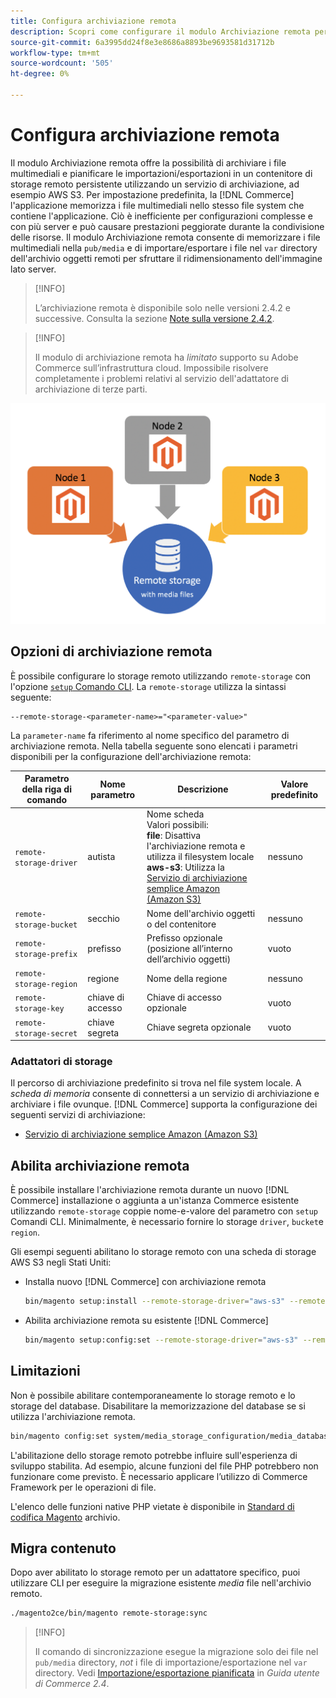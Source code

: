 ```yaml
---
title: Configura archiviazione remota
description: Scopri come configurare il modulo Archiviazione remota per l’applicazione Commerce locale.
source-git-commit: 6a3995dd24f8e3e8686a8893be9693581d31712b
workflow-type: tm+mt
source-wordcount: '505'
ht-degree: 0%

---
```


# Configura archiviazione remota

Il modulo Archiviazione remota offre la possibilità di archiviare i file multimediali e pianificare le importazioni/esportazioni in un contenitore di storage remoto persistente utilizzando un servizio di archiviazione, ad esempio AWS S3. Per impostazione predefinita, la [!DNL Commerce] l&#39;applicazione memorizza i file multimediali nello stesso file system che contiene l&#39;applicazione. Ciò è inefficiente per configurazioni complesse e con più server e può causare prestazioni peggiorate durante la condivisione delle risorse. Il modulo Archiviazione remota consente di memorizzare i file multimediali nella `pub/media` e di importare/esportare i file nel `var` directory dell&#39;archivio oggetti remoti per sfruttare il ridimensionamento dell&#39;immagine lato server.

>[!INFO]
>
>L’archiviazione remota è disponibile solo nelle versioni 2.4.2 e successive. Consulta la sezione [Note sulla versione 2.4.2](https://devdocs.magento.com/guides/v2.4/release-notes/open-source-2-4-2.html).

>[!INFO]
>
>Il modulo di archiviazione remota ha _limitato_ supporto su Adobe Commerce sull’infrastruttura cloud. Impossibile risolvere completamente i problemi relativi al servizio dell&#39;adattatore di archiviazione di terze parti.

![immagine schema](../../assets/configuration/remote-storage-schema.png)

## Opzioni di archiviazione remota

È possibile configurare lo storage remoto utilizzando `remote-storage` con l&#39;opzione [`setup` Comando CLI][setup]. La `remote-storage` utilizza la sintassi seguente:

```text
--remote-storage-<parameter-name>="<parameter-value>"
```

La `parameter-name` fa riferimento al nome specifico del parametro di archiviazione remota. Nella tabella seguente sono elencati i parametri disponibili per la configurazione dell&#39;archiviazione remota:

| Parametro della riga di comando | Nome parametro | Descrizione | Valore predefinito |
|--- |--- |--- |--- |
| `remote-storage-driver` | autista | Nome scheda<br>Valori possibili:<br>**file**: Disattiva l&#39;archiviazione remota e utilizza il filesystem locale <br>**aws-s3**: Utilizza la [Servizio di archiviazione semplice Amazon (Amazon S3)](remote-storage-aws-s3.md) | nessuno |
| `remote-storage-bucket` | secchio | Nome dell&#39;archivio oggetti o del contenitore | nessuno |
| `remote-storage-prefix` | prefisso | Prefisso opzionale (posizione all’interno dell’archivio oggetti) | vuoto |
| `remote-storage-region` | regione | Nome della regione | nessuno |
| `remote-storage-key` | chiave di accesso | Chiave di accesso opzionale | vuoto |
| `remote-storage-secret` | chiave segreta | Chiave segreta opzionale | vuoto |

### Adattatori di storage

Il percorso di archiviazione predefinito si trova nel file system locale. A _scheda di memoria_ consente di connettersi a un servizio di archiviazione e archiviare i file ovunque. [!DNL Commerce] supporta la configurazione dei seguenti servizi di archiviazione:

- [Servizio di archiviazione semplice Amazon (Amazon S3)](remote-storage-aws-s3.md)

## Abilita archiviazione remota

È possibile installare l&#39;archiviazione remota durante un nuovo [!DNL Commerce] installazione o aggiunta a un&#39;istanza Commerce esistente utilizzando `remote-storage` coppie nome-e-valore del parametro con `setup` Comandi CLI. Minimalmente, è necessario fornire lo storage `driver`, `bucket`e `region`.

Gli esempi seguenti abilitano lo storage remoto con una scheda di storage AWS S3 negli Stati Uniti:

- Installa nuovo [!DNL Commerce] con archiviazione remota

   ```bash
   bin/magento setup:install --remote-storage-driver="aws-s3" --remote-storage-bucket="myBucket" --remote-storage-region="us-east-1"
   ```

- Abilita archiviazione remota su esistente [!DNL Commerce]

   ```bash
   bin/magento setup:config:set --remote-storage-driver="aws-s3" --remote-storage-bucket="myBucket" --remote-storage-region="us-east-1"
   ```

## Limitazioni

Non è possibile abilitare contemporaneamente lo storage remoto e lo storage del database. Disabilitare la memorizzazione del database se si utilizza l&#39;archiviazione remota.

```bash
bin/magento config:set system/media_storage_configuration/media_database 0
```

L&#39;abilitazione dello storage remoto potrebbe influire sull&#39;esperienza di sviluppo stabilita. Ad esempio, alcune funzioni del file PHP potrebbero non funzionare come previsto. È necessario applicare l’utilizzo di Commerce Framework per le operazioni di file.

L&#39;elenco delle funzioni native PHP vietate è disponibile in [Standard di codifica Magento] archivio.

## Migra contenuto

Dopo aver abilitato lo storage remoto per un adattatore specifico, puoi utilizzare CLI per eseguire la migrazione esistente _media_ file nell&#39;archivio remoto.

```bash
./magento2ce/bin/magento remote-storage:sync
```

>[!INFO]
>
>Il comando di sincronizzazione esegue la migrazione solo dei file nel `pub/media` directory, _not_ i file di importazione/esportazione nel `var` directory. Vedi [Importazione/esportazione pianificata][import-export] in _Guida utente di Commerce 2.4_.

<!-- link definitions -->

[import-export]: https://docs.magento.com/user-guide/system/data-scheduled-import-export.html
[nginx-module]: http://nginx.org/en/docs/http/ngx_http_image_filter_module.html
[Standard di codifica Magento]: https://github.com/magento/magento-coding-standard/blob/develop/Magento2/Sniffs/Functions/DiscouragedFunctionSniff.php
[setup]: https://devdocs.magento.com/guides/v2.4/install-gde/install/cli/install-cli-subcommands-deployment.html#instgde-cli-subcommands-configphp
